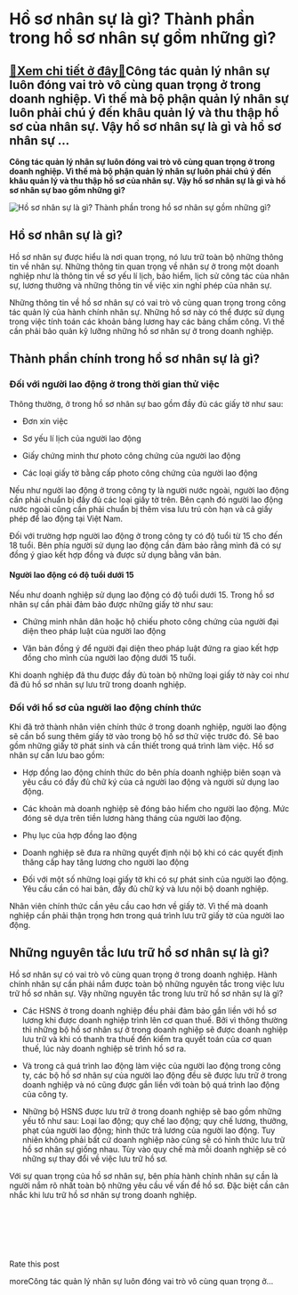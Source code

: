 Hồ sơ nhân sự là gì? Thành phần trong hồ sơ nhân sự gồm những gì?
=================================================================

[:gift:Xem chi tiết ở đây:gift:](https://hddtvn.com/ho-so-nhan-su-la-gi-thanh-phan-trong-ho-so-nhan-su-gom-nhung-gi/)Công tác quản lý nhân sự luôn đóng vai trò vô cùng quan trọng ở trong doanh nghiệp. Vì thế mà bộ phận quản lý nhân sự luôn phải chú ý đến khâu quản lý và thu thập hồ sơ của nhân sự. Vậy hồ sơ nhân sự là gì và hồ sơ nhân sự …
--------------------------------------------------------------------------------------------------------------------------------------------------------------------------------------------------------------------------------

**Công tác quản lý nhân sự luôn đóng vai trò vô cùng quan trọng ở trong doanh nghiệp. Vì thế mà bộ phận quản lý nhân sự luôn phải chú ý đến khâu quản lý và thu thập hồ sơ của nhân sự. Vậy hồ sơ nhân sự là gì và hồ sơ nhân sự bao gồm những gì?**


![Hồ sơ nhân sự là gì? Thành phần trong hồ sơ nhân sự gồm những gì?](https://hddtvn.com/wp-content/uploads/2021/01/isometric-3d-creative-letters-hr-human-resources_81522-3632-1.jpg)


Hồ sơ nhân sự là gì?
--------------------


Hồ sơ nhân sự được hiểu là nơi quan trọng, nó lưu trữ toàn bộ những thông tin về nhân sự. Những thông tin quan trọng về nhân sự ở trong một doanh nghiệp như là thông tin về sơ yếu lí lịch, bảo hiểm, lịch sử công tác của nhân sự, lương thưởng và những thông tin về việc xin nghỉ phép của nhân sự.


Những thông tin về hồ sơ nhân sự có vai trò vô cùng quan trọng trong công tác quản lý của hành chính nhân sự. Những hồ sơ này có thể được sử dụng trong việc tính toán các khoản bảng lương hay các bảng chấm công. Vì thế  cần phải bảo quản kỹ lưỡng những hồ sơ nhân sự ở trong doanh nghiệp.


Thành phần chính trong hồ sơ nhân sự là gì?
-------------------------------------------


### Đối với người lao động ở trong thời gian thử việc


Thông thường, ở trong hồ sơ nhân sự bao gồm đầy đủ các giấy tờ như sau:




* Đơn xin việc

* Sơ yếu lí lịch của người lao động

* Giấy chứng minh thư photo công chứng của người lao động

* Các loại giấy tờ bằng cấp photo công chứng của người lao động



Nếu như người lao động ở trong công ty là người nước ngoài, người lao động cần phải chuẩn bị đầy đủ các loại giấy tờ trên. Bên cạnh đó người lao động nước ngoài cũng cần phải chuẩn bị thêm visa lưu trú còn hạn và cả giấy phép để lao động tại Việt Nam.


Đối với trường hợp người lao động ở trong công ty có độ tuổi từ 15 cho đến 18 tuổi. Bên phía người sử dụng lao động cần đảm bảo rằng mình đã có sự đồng ý giao kết hợp đồng và được sử dụng bằng văn bản.


#### Người lao động có độ tuổi dưới 15


Nếu như doanh nghiệp sử dụng lao động có độ tuổi dưới 15. Trong hồ sơ nhân sự cần phải đảm bảo được những giấy tờ như sau:




* Chứng minh nhân dân hoặc hộ chiếu photo công chứng của người đại diện theo pháp luật của người lao động

* Văn bản đồng ý để người đại diện theo pháp luật đứng ra giao kết hợp đồng cho mình của người lao động dưới 15 tuổi.



Khi doanh nghiệp đã thu được đầy đủ toàn bộ những loại giấy tờ này coi như đã đủ hồ sơ nhân sự lưu trữ trong doanh nghiệp.


### Đối với hồ sơ của người lao động chính thức


Khi đã trở thành nhân viên chính thức ở trong doanh nghiệp, người lao động sẽ cần bổ sung thêm giấy tờ vào trong bộ hồ sơ thử việc trước đó. Sẽ bao gồm những giấy tờ phát sinh và cần thiết trong quá trình làm việc. Hồ sơ nhân sự cần lưu bao gồm:




* Hợp đồng lao động chính thức do bên phía doanh nghiệp biên soạn và yêu cầu có đầy đủ chữ ký của cả người lao động và người sử dụng lao động.

* Các khoản mà doanh nghiệp sẽ đóng bảo hiểm cho người lao động. Mức đóng sẽ dựa trên tiền lương hàng tháng của người lao động.

* Phụ lục của hợp đồng lao động

* Doanh nghiệp sẽ đưa ra những quyết định nội bộ khi có các quyết định thăng cấp hay tăng lương cho người lao động

* Đối với một số những loại giấy tờ khi có sự phát sinh của người lao động. Yêu cầu cần có hai bản, đầy đủ chữ ký và lưu nội bộ doanh nghiệp.



Nhân viên chính thức cần yêu cầu cao hơn về giấy tờ. Vì thế mà doanh nghiệp cần phải thận trọng hơn trong quá trình lưu trữ giấy tờ của người lao động.


Những nguyên tắc lưu trữ hồ sơ nhân sự là gì?
---------------------------------------------


Hồ sơ nhân sự có vai trò vô cùng quan trọng ở trong doanh nghiệp. Hành chính nhân sự cần phải nắm được toàn bộ những nguyên tắc trong việc lưu trữ hồ sơ nhân sự. Vậy những nguyên tắc trong lưu trữ hồ sơ nhân sự là gì?




* Các HSNS ở trong doanh nghiệp đều phải đảm bảo gắn liền với hồ sơ lương khi được doanh nghiệp trình lên cơ quan thuế. Bởi vì thông thường thì những bộ hồ sơ nhân sự ở trong doanh nghiệp sẽ được doanh nghiệp lưu trữ và khi có thanh tra thuế đến kiểm tra quyết toán của cơ quan thuế, lúc này doanh nghiệp sẽ trình hồ sơ ra.

* Và trong cả quá trình lao động làm việc của người lao động trong công ty, các bộ hồ sơ nhân sự của người lao động đều sẽ được lưu trữ ở trong doanh nghiệp và nó cũng được gắn liền với toàn bộ quá trình lao động của công ty.

* Những bộ HSNS được lưu trữ ở trong doanh nghiệp sẽ bao gồm những yếu tố như sau: Loại lao động; quy chế lao động; quy chế lương, thưởng, phạt của người lao động; hình thức trả lương của người lao động. Tuy nhiên không phải bất cứ doanh nghiệp nào cũng sẽ có hình thức lưu trữ hồ sơ nhân sự giống nhau. Tùy vào quy chế mà mỗi doanh nghiệp sẽ có những sự thay đổi về việc lưu trữ hồ sơ.



Với sự quan trọng của hồ sơ nhân sự, bên phía hành chính nhân sự cần là người nắm rõ nhất toàn bộ những yêu cầu về vấn đề hồ sơ. Đặc biệt cần cân nhắc khi lưu trữ hồ sơ nhân sự trong doanh nghiệp.


 


 


 








































Rate this post


moreCông tác quản lý nhân sự luôn đóng vai trò vô cùng quan trọng ở…

